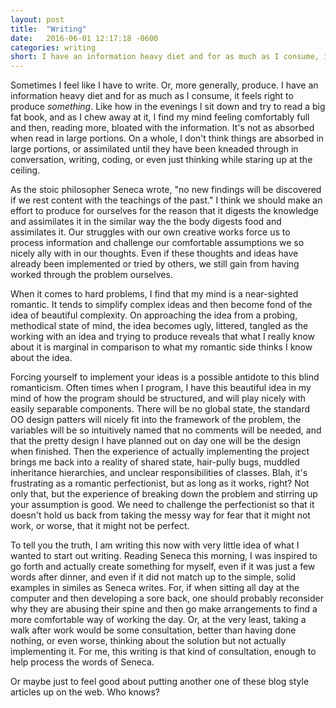 ```yaml
---
layout: post
title:  "Writing"
date:   2016-06-01 12:17:18 -0600
categories: writing
short: I have an information heavy diet and for as much as I consume, it feels right to produce something.
---
```

Sometimes I feel like I have to write. Or, more generally, produce. I have an information heavy diet and for as much as I consume, it feels right to produce *something*. Like how in the evenings I sit down and try to read a big fat book, and as I chew away at it, I find my mind feeling comfortably full and then, reading more, bloated with the information. It's not as absorbed when read in large portions. On a whole, I don't think things are absorbed in large portions, or assimilated until they have been kneaded through in conversation, writing, coding, or even just thinking while staring up at the ceiling.

As the stoic philosopher Seneca wrote, "no new findings will be discovered if we rest content with the teachings of the past." I think we should make an effort to produce for ourselves for the reason that it digests the knowledge and assimilates it in the similar way the the body digests food and assimilates it. Our struggles with our own creative works force us to process information and challenge our comfortable assumptions we so nicely ally with in our thoughts. Even if these thoughts and ideas have already been implemented or tried by others, we still gain from having worked through the problem ourselves.



When it comes to hard problems, I find that my mind is a near-sighted romantic. It tends to simplify complex ideas and then become fond of the idea of beautiful complexity. On approaching the idea from a probing, methodical state of mind, the idea becomes ugly, littered, tangled as the working with an idea and trying to produce reveals that what I really know about it is marginal in comparison to what my romantic side thinks I know about the idea. 

Forcing yourself to implement your ideas is a possible antidote to this blind romanticism. Often times when I program, I have this beautiful idea in my mind of how the program should be structured, and will play nicely with easily separable components. There will be no global state, the standard OO design patters will nicely fit into the framework of the problem, the variables will be so intuitively named that no comments will be needed, and that the pretty design I have planned out on day one will be the design when finished. Then the experience of actually implementing the project brings me back into a reality of shared state, hair-pully bugs, muddled inheritance hierarchies, and unclear responsibilities of classes. Blah, it's frustrating as a romantic perfectionist, but as long as it works, right? Not only that, but the experience of breaking down the problem and stirring up your assumption is good. We need to challenge the perfectionist so that it doesn't hold us back from taking the messy way for fear that it might not work, or worse, that it might not be perfect.

To tell you the truth, I am writing this now with very little idea of what I wanted to start out writing. Reading Seneca this morning, I was inspired to go forth and actually create something for myself, even if it was just a few words after dinner, and even if it did not match up to the simple, solid examples in similes as Seneca writes. For, if when sitting all day at the computer and then developing a sore back, one should probably reconsider why they are abusing their spine and then go make arrangements to find a more comfortable way of working the day. Or, at the very least, taking a walk after work would be some consultation, better than having done nothing, or even worse, thinking about the solution but not actually implementing it. For me, this writing is that kind of consultation, enough to help process the words of Seneca.

Or maybe just to feel good about putting another one of these blog style articles up on the web. Who knows? 